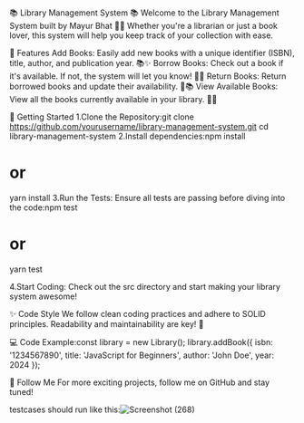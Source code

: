 📚 Library Management System 📚
Welcome to the Library Management System built by Mayur Bhat 🎉📖 Whether you're a librarian or just a book lover, this system will help you keep track of your collection with ease.

🌟 Features
Add Books: Easily add new books with a unique identifier (ISBN), title, author, and publication year. 📚✨
Borrow Books: Check out a book if it's available. If not, the system will let you know! 📖🚫
Return Books: Return borrowed books and update their availability. 🔄📚
View Available Books: View all the books currently available in your library. 📜👀

🚀 Getting Started
1.Clone the Repository:git clone https://github.com/yourusername/library-management-system.git
cd library-management-system
2.Install dependencies:npm install
# or
yarn install
3.Run the Tests: Ensure all tests are passing before diving into the code:npm test
# or
yarn test

4.Start Coding: Check out the src directory and start making your library system awesome!


✨ Code Style
We follow clean coding practices and adhere to SOLID principles. Readability and maintainability are key! 🚀

💻 Code Example:const library = new Library();
library.addBook({
    isbn: '1234567890',
    title: 'JavaScript for Beginners',
    author: 'John Doe',
    year: 2024
});

📢 Follow Me
For more exciting projects, follow me on GitHub and stay tuned!


testcases should run like this:![Screenshot (268)](https://github.com/user-attachments/assets/a203a68c-bf23-4291-973a-d947bd442eeb)






